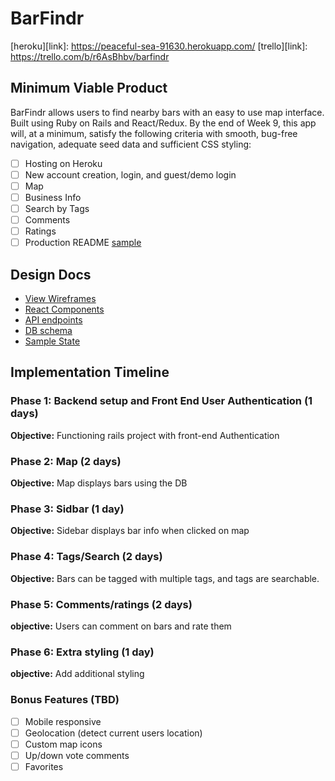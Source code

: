 # BarFindr

[heroku][link]: https://peaceful-sea-91630.herokuapp.com/
[trello][link]: https://trello.com/b/r6AsBhbv/barfindr

## Minimum Viable Product

BarFindr allows users to find nearby bars with an easy to use map interface. Built using Ruby on Rails
and React/Redux.  By the end of Week 9, this app will, at a minimum, satisfy the
following criteria with smooth, bug-free navigation, adequate seed data and
sufficient CSS styling:

- [ ] Hosting on Heroku
- [ ] New account creation, login, and guest/demo login
- [ ] Map
- [ ] Business Info
- [ ] Search by Tags
- [ ] Comments
- [ ] Ratings
- [ ] Production README [sample](docs/production_readme.md)

## Design Docs
* [View Wireframes][wireframes]
* [React Components][components]
* [API endpoints][api-endpoints]
* [DB schema][schema]
* [Sample State][sample-state]

[wireframes]: docs/wireframes
[components]: docs/component-hierarchy.md
[sample-state]: docs/sample-state.md
[api-endpoints]: docs/api-endpoints.md
[schema]: docs/schema.md

## Implementation Timeline

### Phase 1: Backend setup and Front End User Authentication (1 days)

**Objective:** Functioning rails project with front-end Authentication

### Phase 2: Map (2 days)

**Objective:** Map displays bars using the DB

### Phase 3: Sidbar (1 day)

**Objective:** Sidebar displays bar info when clicked on map

### Phase 4: Tags/Search (2 days)

**Objective:** Bars can be tagged with multiple tags, and tags are searchable.

### Phase 5: Comments/ratings (2 days)

**objective:** Users can comment on bars and rate them

### Phase 6: Extra styling (1 day)

**objective:** Add additional styling

### Bonus Features (TBD)
- [ ] Mobile responsive
- [ ] Geolocation (detect current users location)
- [ ] Custom map icons
- [ ] Up/down vote comments
- [ ] Favorites
